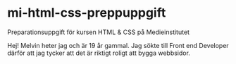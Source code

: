 # mi-html-css-preppuppgift
Preparationsuppgift för kursen HTML &amp; CSS på Medieinstitutet

Hej!
Melvin heter jag och är 19 år gammal. Jag sökte till Front end Developer därför att jag tycker att det är riktigt roligt att bygga webbsidor. 
